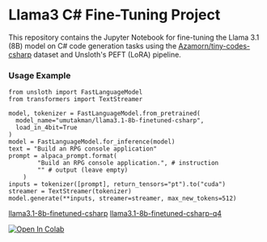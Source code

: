 # Llama3 C# Fine-Tuning Project

This repository contains the Jupyter Notebook for fine-tuning the Llama 3.1 (8B) model on C# code generation tasks using the [Azamorn/tiny-codes-csharp](https://huggingface.co/datasets/Azamorn/tiny-codes-csharp) dataset and Unsloth's PEFT (LoRA) pipeline.

### Usage Example

```
from unsloth import FastLanguageModel
from transformers import TextStreamer

model, tokenizer = FastLanguageModel.from_pretrained(
  model_name="umutakman/llama3.1-8b-finetuned-csharp",
  load_in_4bit=True
)
model = FastLanguageModel.for_inference(model)
text = "Build an RPG console application"
prompt = alpaca_prompt.format(
        "Build an RPG console application.", # instruction
        "" # output (leave empty)
    )
inputs = tokenizer([prompt], return_tensors="pt").to("cuda")
streamer = TextStreamer(tokenizer)
model.generate(**inputs, streamer=streamer, max_new_tokens=512)
```

[llama3.1-8b-finetuned-csharp]([https://huggingface.co/datasets/Azamorn/tiny-codes-csharp](https://huggingface.co/umutakman/llama3.1-8b-finetuned-csharp))
[llama3.1-8b-finetuned-csharp-q4]([https://huggingface.co/datasets/Azamorn/tiny-codes-csharp](https://huggingface.co/umutakman/llama3.1-8b-finetuned-csharp-q4))



[![Open In Colab](https://colab.research.google.com/assets/colab-badge.svg)](
  https://colab.research.google.com/github/umutakkman/llama3-csharp-finetune/blob/main/Generative_AI_Fine_Tuning_using_Sloth_Llama3_1_(8B).ipynb
)
